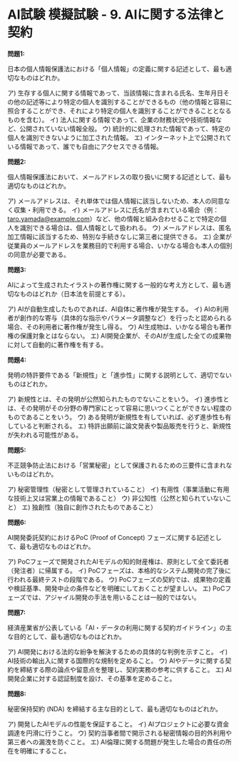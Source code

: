 # AI試験 模擬試験 - 9. AIに関する法律と契約

**問題1:**

日本の個人情報保護法における「個人情報」の定義に関する記述として、最も適切なものはどれか。

ア) 生存する個人に関する情報であって、当該情報に含まれる氏名、生年月日その他の記述等により特定の個人を識別することができるもの（他の情報と容易に照合することができ、それにより特定の個人を識別することができることとなるものを含む）。
イ) 法人に関する情報であって、企業の財務状況や技術情報など、公開されていない情報全般。
ウ) 統計的に処理された情報であって、特定の個人を識別できないように加工された情報。
エ) インターネット上で公開されている情報であって、誰でも自由にアクセスできる情報。

**問題2:**

個人情報保護法において、メールアドレスの取り扱いに関する記述として、最も適切なものはどれか。

ア) メールアドレスは、それ単体では個人情報に該当しないため、本人の同意なく収集・利用できる。
イ) メールアドレスに氏名が含まれている場合（例：taro.yamada@example.com）など、他の情報と組み合わせることで特定の個人を識別できる場合は、個人情報として扱われる。
ウ) メールアドレスは、匿名加工情報に該当するため、特別な手続きなしに第三者に提供できる。
エ) 企業が従業員のメールアドレスを業務目的で利用する場合、いかなる場合も本人の個別の同意が必要である。

**問題3:**

AIによって生成されたイラストの著作権に関する一般的な考え方として、最も適切なものはどれか（日本法を前提とする）。

ア) AIが自動生成したものであれば、AI自体に著作権が発生する。
イ) AIの利用者が創作的な寄与（具体的な指示やパラメータ調整など）を行ったと認められる場合、その利用者に著作権が発生し得る。
ウ) AI生成物は、いかなる場合も著作権の保護対象とはならない。
エ) AI開発企業が、そのAIが生成した全ての成果物に対して自動的に著作権を有する。

**問題4:**

発明の特許要件である「新規性」と「進歩性」に関する説明として、適切でないものはどれか。

ア) 新規性とは、その発明が公然知られたものでないことをいう。
イ) 進歩性とは、その発明がその分野の専門家にとって容易に思いつくことができない程度のものであることをいう。
ウ) ある発明が新規性を有していれば、必ず進歩性も有していると判断される。
エ) 特許出願前に論文発表や製品販売を行うと、新規性が失われる可能性がある。

**問題5:**

不正競争防止法における「営業秘密」として保護されるための三要件に含まれないものはどれか。

ア) 秘密管理性（秘密として管理されていること）
イ) 有用性（事業活動に有用な技術上又は営業上の情報であること）
ウ) 非公知性（公然と知られていないこと）
エ) 独創性（独自に創作されたものであること）

**問題6:**

AI開発委託契約におけるPoC (Proof of Concept) フェーズに関する記述として、最も適切なものはどれか。

ア) PoCフェーズで開発されたAIモデルの知的財産権は、原則として全て委託者（発注者）に帰属する。
イ) PoCフェーズは、本格的なシステム開発の完了後に行われる最終テストの段階である。
ウ) PoCフェーズの契約では、成果物の定義や検証基準、開発中止の条件などを明確にしておくことが望ましい。
エ) PoCフェーズでは、アジャイル開発の手法を用いることは一般的ではない。

**問題7:**

経済産業省が公表している「AI・データの利用に関する契約ガイドライン」の主な目的として、最も適切なものはどれか。

ア) AI開発における法的な紛争を解決するための具体的な判例を示すこと。
イ) AI技術の輸出入に関する国際的な規制を定めること。
ウ) AIやデータに関する契約を締結する際の論点や留意点を整理し、契約実務の参考に供すること。
エ) AI開発企業に対する認証制度を設け、その基準を定めること。

**問題8:**

秘密保持契約 (NDA) を締結する主な目的として、最も適切なものはどれか。

ア) 開発したAIモデルの性能を保証すること。
イ) AIプロジェクトに必要な資金調達を円滑に行うこと。
ウ) 契約当事者間で開示される秘密情報の目的外利用や第三者への漏洩を防ぐこと。
エ) AI倫理に関する問題が発生した場合の責任の所在を明確にすること。
